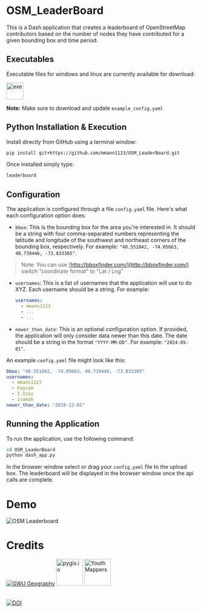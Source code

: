 # OSM_LeaderBoard
This is a Dash application that creates a leaderboard of OpenStreetMap contributors based on the number of nodes they have contributed for a given bounding box and time period.

## Executables

Executable files for windows and linux are currently available for download:

<a href="https://www.dropbox.com/scl/fo/07gchwqkr5kl2c4julr52/AGoB9nqB9aCRBVJnMg5V4CA?rlkey=x23yu6k6utvb98izvjjyexcub&st=mdh91bij&dl=0"> <img src="https://github.com/mmann1123/OSM_LeaderBoard/blob/main/video/download.png?raw=true" alt="exe" height="45"></a>

**Note:** Make sure to download and update `example_config.yaml`  

## Python Installation & Execution

Install directly from GitHub using a terminal window:

```bash
pip install git+https://github.com/mmann1123/OSM_LeaderBoard.git
```

Once installed simply type:

```bash
leaderboard
```

## Configuration

The application is configured through a file `config.yaml` file. Here's what each configuration option does:

- `bbox`: This is the bounding box for the area you're interested in. It should be a string with four comma-separated numbers representing the latitude and longitude of the southwest and northeast corners of the bounding box, respectively. For example: `"40.551042, -74.05663, 40.739446, -73.833365"`.

> Note: You can use [http://bboxfinder.com/](http://bboxfinder.com/)  
switch "coordinate format" to "Lat / Lng"

- `usernames`: This is a list of usernames that the application will use to do XYZ. Each username should be a string. For example:
    ```yaml
    usernames:
      - mmann1123
      - ...
      - ...

    ```

- `newer_than_date`: This is an optional configuration option. If provided, the application will only consider data newer than this date. The date should be a string in the format `"YYYY-MM-DD"`. For example: `"2024-05-01"`.

An example `config.yaml` file might look like this:

```yaml
bbox: "40.551042, -74.05663, 40.739446, -73.833365"
usernames:
  - mmann1123
  - haycam
  - I-Izzo
  - isamah
newer_than_date: "2010-12-01"   
```


## Running the Application

To run the application, use the following command:

```bash
cd OSM_LeaderBoard
python dash_app.py
```

In the browser window select or drag your `config.yaml` file to the upload box. The leaderboard will be displayed in the browser window once the api calls are complete.


# Demo

![OSM Leaderboard](https://github.com/mmann1123/OSM_LeaderBoard/blob/main/video/leaderboard3.gif?raw=true)

# Credits
[![GWU Geography](https://github.com/mmann1123/OSM_LeaderBoard/blob/main/video/gw.png?raw=true)](https://geography.columbian.gwu.edu/)    <a href="https://pygis.io"> <img src="https://github.com/mmann1123/OSM_LeaderBoard/blob/main/video/pygis.png?raw=true" alt="pygis.io" height="70"></a>  <a href="https://www.youthmappers.org/"> <img src="https://github.com/mmann1123/OSM_LeaderBoard/blob/main/video/youthmappers.webp?raw=true" alt="YouthMappers" height="70"></a>
<br><br><br>
[![DOI](https://zenodo.org/badge/DOI/10.5281/zenodo.11387666.svg)](https://doi.org/10.5281/zenodo.11387666)

